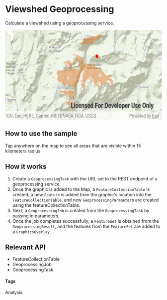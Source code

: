 # Viewshed Geoprocessing
Calculate a viewshed using a geoprocessing service.

![Viewshed Geoprocessing](viewshed-geoprocessing.png)

## How to use the sample
Tap anywhere on the map to see all areas that are visible within 15 kilometers radius.

## How it works
1. Create a  `GeoprocessingTask` with the URL set to the REST endpoint of a geoprocessing service.
1. Once the graphic is added to the Map, a `FeatureCollectionTable` is created, a new `Feature` is added from the graphic's location into the `FeatureCollectionTable`, and new `GeoprocessingParameter`s are created using the featureCollectionTable.
1. Next, a `GeoprocessingJob` is created from the `GeoprocessingTask` by passing in parameters.
1. Once the job completes successfully, a `FeatureSet` is obtained from the `GeoprocessingResult`, and the features from the `FeatureSet` are added to a `GraphicsOverlay`.

## Relevant API
* FeatureCollectionTable
* GeoprocessingJob
* GeoprocessingTask

#### Tags
Analysis
